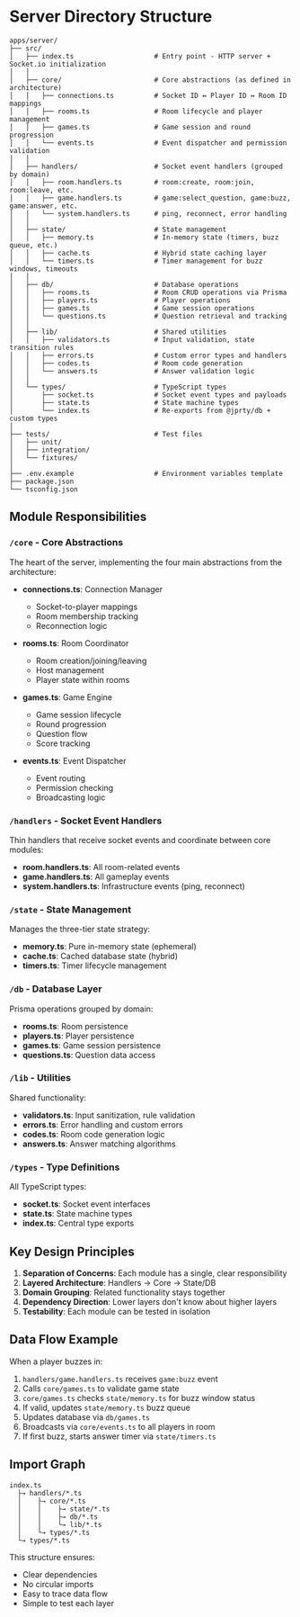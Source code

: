 # Server Directory Structure

```
apps/server/
├── src/
│   ├── index.ts                    # Entry point - HTTP server + Socket.io initialization
│   │
│   ├── core/                       # Core abstractions (as defined in architecture)
│   │   ├── connections.ts          # Socket ID ↔ Player ID ↔ Room ID mappings
│   │   ├── rooms.ts                # Room lifecycle and player management
│   │   ├── games.ts                # Game session and round progression
│   │   └── events.ts               # Event dispatcher and permission validation
│   │
│   ├── handlers/                   # Socket event handlers (grouped by domain)
│   │   ├── room.handlers.ts        # room:create, room:join, room:leave, etc.
│   │   ├── game.handlers.ts        # game:select_question, game:buzz, game:answer, etc.
│   │   └── system.handlers.ts      # ping, reconnect, error handling
│   │
│   ├── state/                      # State management
│   │   ├── memory.ts               # In-memory state (timers, buzz queue, etc.)
│   │   ├── cache.ts                # Hybrid state caching layer
│   │   └── timers.ts               # Timer management for buzz windows, timeouts
│   │
│   ├── db/                         # Database operations
│   │   ├── rooms.ts                # Room CRUD operations via Prisma
│   │   ├── players.ts              # Player operations
│   │   ├── games.ts                # Game session operations
│   │   └── questions.ts            # Question retrieval and tracking
│   │
│   ├── lib/                        # Shared utilities
│   │   ├── validators.ts           # Input validation, state transition rules
│   │   ├── errors.ts               # Custom error types and handlers
│   │   ├── codes.ts                # Room code generation
│   │   └── answers.ts              # Answer validation logic
│   │
│   └── types/                      # TypeScript types
│       ├── socket.ts               # Socket event types and payloads
│       ├── state.ts                # State machine types
│       └── index.ts                # Re-exports from @jprty/db + custom types
│
├── tests/                          # Test files
│   ├── unit/
│   ├── integration/
│   └── fixtures/
│
├── .env.example                    # Environment variables template
├── package.json
└── tsconfig.json
```

## Module Responsibilities

### `/core` - Core Abstractions
The heart of the server, implementing the four main abstractions from the architecture:

- **connections.ts**: Connection Manager
  - Socket-to-player mappings
  - Room membership tracking
  - Reconnection logic

- **rooms.ts**: Room Coordinator
  - Room creation/joining/leaving
  - Host management
  - Player state within rooms

- **games.ts**: Game Engine
  - Game session lifecycle
  - Round progression
  - Question flow
  - Score tracking

- **events.ts**: Event Dispatcher
  - Event routing
  - Permission checking
  - Broadcasting logic

### `/handlers` - Socket Event Handlers
Thin handlers that receive socket events and coordinate between core modules:

- **room.handlers.ts**: All room-related events
- **game.handlers.ts**: All gameplay events  
- **system.handlers.ts**: Infrastructure events (ping, reconnect)

### `/state` - State Management
Manages the three-tier state strategy:

- **memory.ts**: Pure in-memory state (ephemeral)
- **cache.ts**: Cached database state (hybrid)
- **timers.ts**: Timer lifecycle management

### `/db` - Database Layer
Prisma operations grouped by domain:

- **rooms.ts**: Room persistence
- **players.ts**: Player persistence
- **games.ts**: Game session persistence
- **questions.ts**: Question data access

### `/lib` - Utilities
Shared functionality:

- **validators.ts**: Input sanitization, rule validation
- **errors.ts**: Error handling and custom errors
- **codes.ts**: Room code generation logic
- **answers.ts**: Answer matching algorithms

### `/types` - Type Definitions
All TypeScript types:

- **socket.ts**: Socket event interfaces
- **state.ts**: State machine types
- **index.ts**: Central type exports

## Key Design Principles

1. **Separation of Concerns**: Each module has a single, clear responsibility
2. **Layered Architecture**: Handlers → Core → State/DB
3. **Domain Grouping**: Related functionality stays together
4. **Dependency Direction**: Lower layers don't know about higher layers
5. **Testability**: Each module can be tested in isolation

## Data Flow Example

When a player buzzes in:
1. `handlers/game.handlers.ts` receives `game:buzz` event
2. Calls `core/games.ts` to validate game state
3. `core/games.ts` checks `state/memory.ts` for buzz window status
4. If valid, updates `state/memory.ts` buzz queue
5. Updates database via `db/games.ts`
6. Broadcasts via `core/events.ts` to all players in room
7. If first buzz, starts answer timer via `state/timers.ts`

## Import Graph

```
index.ts
  ├→ handlers/*.ts
  │    ├→ core/*.ts
  │    │    ├→ state/*.ts
  │    │    ├→ db/*.ts
  │    │    └→ lib/*.ts
  │    └→ types/*.ts
  └→ types/*.ts
```

This structure ensures:
- Clear dependencies
- No circular imports
- Easy to trace data flow
- Simple to test each layer